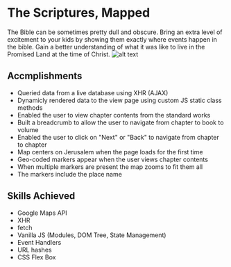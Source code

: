 # The Scriptures, Mapped
 The Bible can be sometimes pretty dull and obscure. Bring an extra level of excitement to your kids by showing them exactly where events happen in the bible. Gain a better understanding of what it was like to live in the Promised Land at the time of Christ. 
 ![alt text](https://github.com/eaallen/Code-Wars/blob/master/IS_542/hw5_project_1/preview.png)

## Accmplishments
- Queried data from a live database using XHR (AJAX)
- Dynamicly rendered data to the view page using custom JS static class methods
- Enabled the user to view chapter contents from the standard works
- Built a breadcrumb to allow the user to navigate from chapter to book to volume
- Enabled the user to click on "Next" or "Back" to navigate from chapter to chapter
- Map centers on Jerusalem when the page loads for the first time
- Geo-coded markers appear when the user views chapter contents
- When multiple markers are present the map zooms to fit them all
- The markers include the place name

## Skills Achieved 
- Google Maps API
- XHR 
- fetch 
- Vanilla JS (Modules, DOM Tree, State Management)
- Event Handlers
- URL hashes
- CSS Flex Box 

